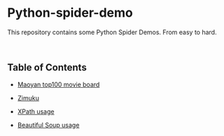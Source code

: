 # Python-spider-demo
This repository contains some Python Spider Demos. From easy to hard.


<br/>

## Table of Contents

* [Maoyan top100 movie board](https://github.com/olivercqc/Python-spider-demo/blob/master/Maoyan)

* [Zimuku](https://github.com/olivercqc/Python-spider-demo/tree/master/zimuku)

* [XPath usage](https://github.com/olivercqc/Python-spider-demo/blob/master/parse_lib_usage/XPath_usage_demo.py) 

* [Beautiful Soup usage](https://github.com/olivercqc/Python-spider-demo/blob/master/parse_lib_usage/bs4_usage_dmeo.py)

<br/>